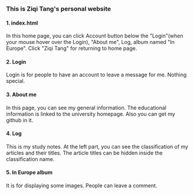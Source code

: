 ### This is Ziqi Tang's personal website

#### 1. index.html
In this home page, you can click Account button below the "Login"(when your mouse hover over the Login), "About me", Log, album named "In Europe". Click "Ziqi Tang" for returning to home page.
#### 2. Login
Login is for people to have an account to leave a message for me. Nothing special.
#### 3. About me
In this page, you can see my general information. The educational information is linked to the university homepage. Also you can get my github in it.
#### 4. Log
This is my study notes. At the left part, you can see the classification of my articles and their titles. The article titles can be hidden inside the classification name.
#### 5. In Europe album
It is for displaying some images. People can leave a comment. 
